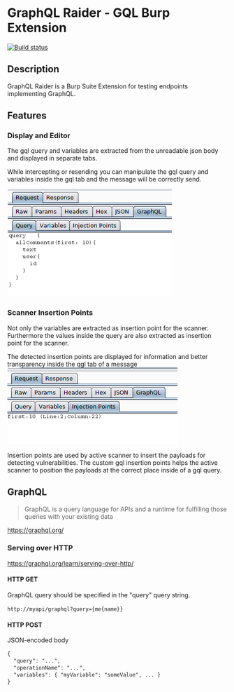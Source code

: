 # GraphQL Raider - GQL Burp Extension
[![Build status](https://dev.azure.com/kniepdennis/GQL%20Raider/_apis/build/status/GQL%20Raider?branchName=master)](https://dev.azure.com/kniepdennis/GQL%20Raider/_build/latest?definitionId=1)

## Description
GraphQL Raider is a Burp Suite Extension for testing endpoints implementing GraphQL.

## Features 
### Display and Editor
The gql query and variables are extracted from the unreadable json body and displayed in separate tabs.

While intercepting or resending you can manipulate the gql query and variables inside the gql tab and the message will be correctly send.

![Display and Editor](doc/editor-gql.png)

### Scanner Insertion Points
Not only the variables are extracted as insertion point for the scanner. Furthermore the values inside the query are also extracted as insertion point for the scanner.

The detected insertion points are displayed for information and better transparency inside the qgl tab of a message
![Insertion Points](doc/injectionpoints-gql.png)

Insertion points are used by active scanner to insert the payloads for detecting vulnerabilities. 
The custom gql insertion points helps the active scanner to position the payloads at the correct place inside of a gql query.

## GraphQL
> GraphQL is a query language for APIs and a runtime for fulfilling those queries with your existing data

https://graphql.org/

### Serving over HTTP
https://graphql.org/learn/serving-over-http/

#### HTTP GET 
GraphQL query should be specified in the "query" query string.

`http://myapi/graphql?query={me{name}}`

#### HTTP POST
JSON-encoded body
```
{
  "query": "...",
  "operationName": "...",
  "variables": { "myVariable": "someValue", ... }
}
```
